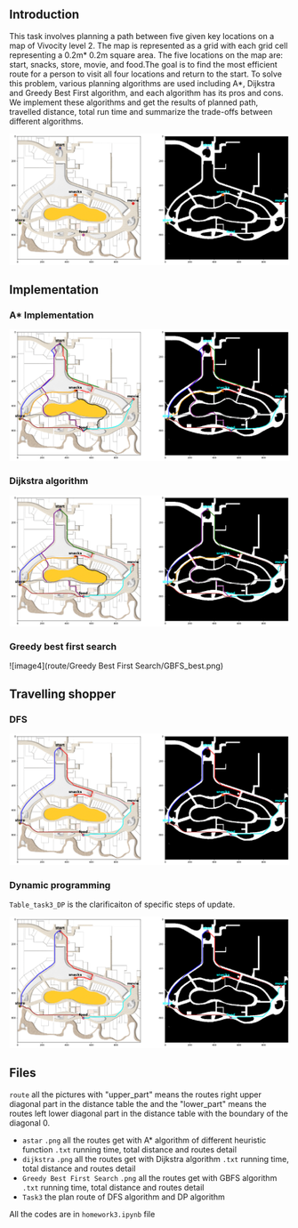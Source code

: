 ## Introduction
This task involves planning a path between five given key locations on a map of Vivocity level 2. The map is represented as a grid with each grid cell representing a 0.2m* 0.2m square area. The five locations on the map are: start, snacks, store, movie, and food.The goal is to find the most efficient route for a person to visit all four locations and return to the start. To solve this problem, various planning algorithms are used including A*, Dijkstra and Greedy Best First algorithm, and each algorithm has its pros and cons. We implement these algorithms and get the results of planned path, travelled distance, total run time and summarize the trade-offs between different algorithms.

![image1](map/obs_expansion.png)

## Implementation

### A* Implementation
![image2](route/astar/E_best_route.png)

### Dijkstra algorithm
![image3](route/dijkstra/upper_route.png)

### Greedy best first search
![image4](route/Greedy Best First Search/GBFS_best.png)

## Travelling shopper 

### DFS
![image5](route/Task3/DFS_route.png)

### Dynamic programming
`Table_task3_DP` is the clarificaiton of specific steps of update.

![image6](route/Task3/DP_route.png)

## Files
`route`  all the pictures with "upper_part" means the routes right upper diagonal part in the distance table the and the "lower_part" means the routes left lower diagonal part in the distance table with the boundary of the diagonal 0.
* `astar` 
    `.png` all the routes get with A* algorithm of different heuristic function
    `.txt` running time, total distance and routes detail
* `dijkstra` 
    `.png` all the routes get with Dijkstra algorithm
    `.txt` running time, total distance and routes detail
* `Greedy Best First Search`
    `.png` all the routes get with GBFS algorithm
    `.txt` running time, total distance and routes detail
* `Task3` the plan route of DFS algorithm and DP algorithm

All the codes are in `homework3.ipynb` file

